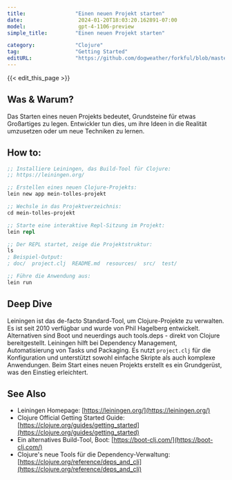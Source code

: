 ```yaml
---
title:                "Einen neuen Projekt starten"
date:                  2024-01-20T18:03:20.162891-07:00
model:                 gpt-4-1106-preview
simple_title:         "Einen neuen Projekt starten"

category:             "Clojure"
tag:                  "Getting Started"
editURL:              "https://github.com/dogweather/forkful/blob/master/content/de/clojure/starting-a-new-project.md"
---
```


{{< edit_this_page >}}

## Was & Warum?
Das Starten eines neuen Projekts bedeutet, Grundsteine für etwas Großartiges zu legen. Entwickler tun dies, um ihre Ideen in die Realität umzusetzen oder um neue Techniken zu lernen.

## How to:
```Clojure
;; Installiere Leiningen, das Build-Tool für Clojure:
;; https://leiningen.org/

;; Erstellen eines neuen Clojure-Projekts:
lein new app mein-tolles-projekt

;; Wechsle in das Projektverzeichnis:
cd mein-tolles-projekt

;; Starte eine interaktive Repl-Sitzung im Projekt:
lein repl

;; Der REPL startet, zeige die Projektstruktur:
ls
; Beispiel-Output:
; doc/  project.clj  README.md  resources/  src/  test/

;; Führe die Anwendung aus:
lein run
```

## Deep Dive
Leiningen ist das de-facto Standard-Tool, um Clojure-Projekte zu verwalten. Es ist seit 2010 verfügbar und wurde von Phil Hagelberg entwickelt. Alternativen sind Boot und neuerdings auch tools.deps - direkt von Clojure bereitgestellt. Leiningen hilft bei Dependency Management, Automatisierung von Tasks und Packaging. Es nutzt `project.clj` für die Konfiguration und unterstützt sowohl einfache Skripte als auch komplexe Anwendungen. Beim Start eines neuen Projekts erstellt es ein Grundgerüst, was den Einstieg erleichtert.

## See Also
- Leiningen Homepage: [https://leiningen.org/](https://leiningen.org/)
- Clojure Official Getting Started Guide: [https://clojure.org/guides/getting_started](https://clojure.org/guides/getting_started)
- Ein alternatives Build-Tool, Boot: [https://boot-clj.com/](https://boot-clj.com/)
- Clojure's neue Tools für die Dependency-Verwaltung: [https://clojure.org/reference/deps_and_cli](https://clojure.org/reference/deps_and_cli)
